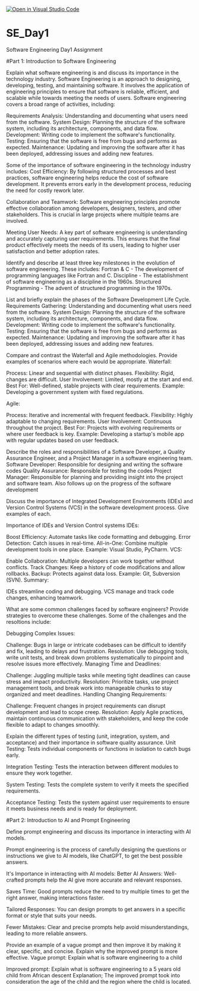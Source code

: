[![Open in Visual Studio Code](https://classroom.github.com/assets/open-in-vscode-2e0aaae1b6195c2367325f4f02e2d04e9abb55f0b24a779b69b11b9e10269abc.svg)](https://classroom.github.com/online_ide?assignment_repo_id=15534016&assignment_repo_type=AssignmentRepo)
# SE_Day1
Software Engineering Day1 Assignment

#Part 1: Introduction to Software Engineering

Explain what software engineering is and discuss its importance in the technology industry.
Software Engineering is an approach to designing, developing, testing, and maintaining software. It involves the application of engineering principles to ensure that software is reliable, efficient, and scalable while towards meeting the needs of users. Software engineering covers a broad range of activities, including:

Requirements Analysis: Understanding and documenting what users need from the software.
System Design: Planning the structure of the software system, including its architecture, components, and data flow.
Development: Writing code to implement the software's functionality.
Testing: Ensuring that the software is free from bugs and performs as expected.
Maintenance: Updating and improving the software after it has been deployed, addressing issues and adding new features.

Some of the importance of software engineering in the technology industry includes:
Cost Efficiency:
By following structured processes and best practices, software engineering helps reduce the cost of software development. It prevents errors early in the development process, reducing the need for costly rework later.

Collaboration and Teamwork:
Software engineering principles promote effective collaboration among developers, designers, testers, and other stakeholders. This is crucial in large projects where multiple teams are involved.

Meeting User Needs:
A key part of software engineering is understanding and accurately capturing user requirements. This ensures that the final product effectively meets the needs of its users, leading to higher user satisfaction and better adoption rates.


Identify and describe at least three key milestones in the evolution of software engineering.
These includes:
Fortran & C - The development of programming languages like Fortran and C.
Discipline - The establishment of software engineering as a discipline in the 1960s.
Structured Programming - The advent of structured programming in the 1970s.

List and briefly explain the phases of the Software Development Life Cycle.
Requirements Gathering: Understanding and documenting what users need from the software.
System Design: Planning the structure of the software system, including its architecture, components, and data flow.
Development: Writing code to implement the software's functionality.
Testing: Ensuring that the software is free from bugs and performs as expected.
Maintenance: Updating and improving the software after it has been deployed, addressing issues and adding new features.

Compare and contrast the Waterfall and Agile methodologies. Provide examples of scenarios where each would be appropriate.
Waterfall:

Process: Linear and sequential with distinct phases.
Flexibility: Rigid, changes are difficult.
User Involvement: Limited, mostly at the start and end.
Best For: Well-defined, stable projects with clear requirements.
Example: Developing a government system with fixed regulations.

Agile:

Process: Iterative and incremental with frequent feedback.
Flexibility: Highly adaptable to changing requirements.
User Involvement: Continuous throughout the project.
Best For: Projects with evolving requirements or where user feedback is key.
Example: Developing a startup's mobile app with regular updates based on user feedback.

Describe the roles and responsibilities of a Software Developer, a Quality Assurance Engineer, and a Project Manager in a software engineering team.
Software Developer: Responsible for designing and writing the software codes
Quality Assurance: Responsible for testing the codes
Project Manager: Responsible for planning and providing insight into the project and software team. Also follows up on the progress of the software development

Discuss the importance of Integrated Development Environments (IDEs) and Version Control Systems (VCS) in the software development process. Give examples of each.

Importance of IDEs and Version Control systems
IDEs:

Boost Efficiency: Automate tasks like code formatting and debugging.
Error Detection: Catch issues in real-time.
All-in-One: Combine multiple development tools in one place.
Example: Visual Studio, PyCharm.
VCS:

Enable Collaboration: Multiple developers can work together without conflicts.
Track Changes: Keep a history of code modifications and allow rollbacks.
Backup: Protects against data loss.
Example: Git, Subversion (SVN).
Summary:

IDEs streamline coding and debugging.
VCS manage and track code changes, enhancing teamwork.

What are some common challenges faced by software engineers? Provide strategies to overcome these challenges.
Some of the challenges and the resoltions include:

Debugging Complex Issues:

Challenge: Bugs in large or intricate codebases can be difficult to identify and fix, leading to delays and frustration.
Resolution: Use debugging tools, write unit tests, and break down problems systematically to pinpoint and resolve issues more effectively.
Managing Time and Deadlines:

Challenge: Juggling multiple tasks while meeting tight deadlines can cause stress and impact productivity.
Resolution: Prioritize tasks, use project management tools, and break work into manageable chunks to stay organized and meet deadlines.
Handling Changing Requirements:

Challenge: Frequent changes in project requirements can disrupt development and lead to scope creep.
Resolution: Apply Agile practices, maintain continuous communication with stakeholders, and keep the code flexible to adapt to changes smoothly.


Explain the different types of testing (unit, integration, system, and acceptance) and their importance in software quality assurance.
Unit Testing: Tests individual components or functions in isolation to catch bugs early.

Integration Testing: Tests the interaction between different modules to ensure they work together.

System Testing: Tests the complete system to verify it meets the specified requirements.

Acceptance Testing: Tests the system against user requirements to ensure it meets business needs and is ready for deployment.

#Part 2: Introduction to AI and Prompt Engineering


Define prompt engineering and discuss its importance in interacting with AI models.

Prompt engineering is the process of carefully designing the questions or instructions we give to AI models, like ChatGPT, to get the best possible answers.

It's Importance in interacting with AI models:
Better AI Answers: Well-crafted prompts help the AI give more accurate and relevant responses.

Saves Time: Good prompts reduce the need to try multiple times to get the right answer, making interactions faster.

Tailored Responses: You can design prompts to get answers in a specific format or style that suits your needs.

Fewer Mistakes: Clear and precise prompts help avoid misunderstandings, leading to more reliable answers.

Provide an example of a vague prompt and then improve it by making it clear, specific, and concise. Explain why the improved prompt is more effective.
Vague prompt: Explain what is software engineering to a child

Improved prompt: Explain what is software engineering to a 5 years old child from African descent
Explanation; The improved prompt took into consideration the age of the child and the region where the child is located. 
